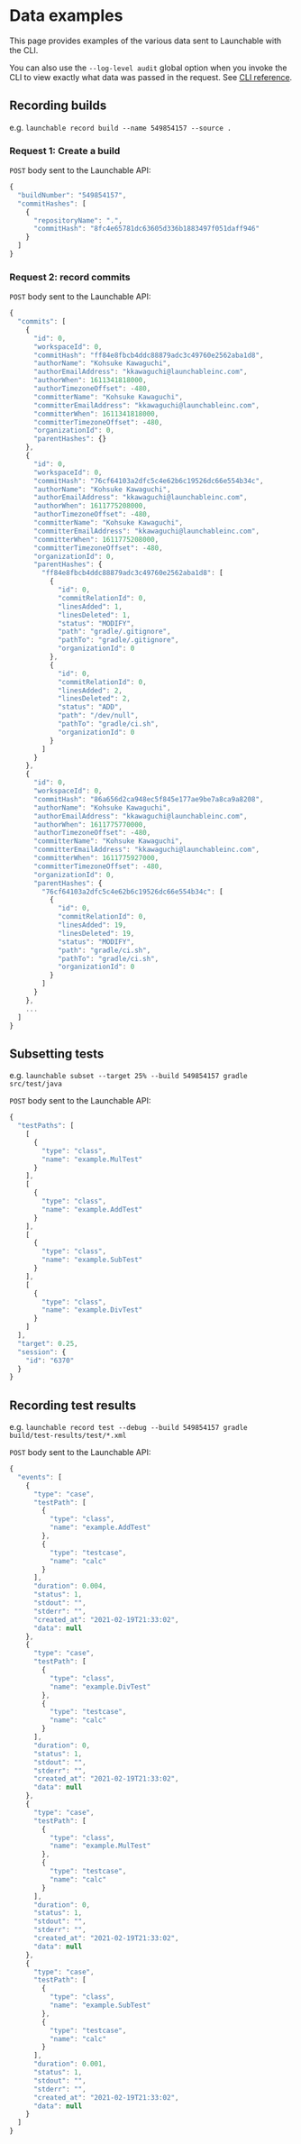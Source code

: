 # Data examples

This page provides examples of the various data sent to Launchable with the CLI.

You can also use the `--log-level audit` global option when you invoke the CLI to view exactly what data was passed in the request. See [CLI reference](../resources/cli-reference.md#log-level).

## Recording builds

e.g. `launchable record build --name 549854157 --source .`

### Request 1: Create a build

`POST` body sent to the Launchable API:

```javascript
{
  "buildNumber": "549854157",
  "commitHashes": [
    {
      "repositoryName": ".",
      "commitHash": "8fc4e65781dc63605d336b1883497f051daff946"
    }
  ]
}
```

### Request 2: record commits

`POST` body sent to the Launchable API:

```javascript
{
  "commits": [
    {
      "id": 0,
      "workspaceId": 0,
      "commitHash": "ff84e8fbcb4ddc88879adc3c49760e2562aba1d8",
      "authorName": "Kohsuke Kawaguchi",
      "authorEmailAddress": "kkawaguchi@launchableinc.com",
      "authorWhen": 1611341818000,
      "authorTimezoneOffset": -480,
      "committerName": "Kohsuke Kawaguchi",
      "committerEmailAddress": "kkawaguchi@launchableinc.com",
      "committerWhen": 1611341818000,
      "committerTimezoneOffset": -480,
      "organizationId": 0,
      "parentHashes": {}
    },
    {
      "id": 0,
      "workspaceId": 0,
      "commitHash": "76cf64103a2dfc5c4e62b6c19526dc66e554b34c",
      "authorName": "Kohsuke Kawaguchi",
      "authorEmailAddress": "kkawaguchi@launchableinc.com",
      "authorWhen": 1611775208000,
      "authorTimezoneOffset": -480,
      "committerName": "Kohsuke Kawaguchi",
      "committerEmailAddress": "kkawaguchi@launchableinc.com",
      "committerWhen": 1611775208000,
      "committerTimezoneOffset": -480,
      "organizationId": 0,
      "parentHashes": {
        "ff84e8fbcb4ddc88879adc3c49760e2562aba1d8": [
          {
            "id": 0,
            "commitRelationId": 0,
            "linesAdded": 1,
            "linesDeleted": 1,
            "status": "MODIFY",
            "path": "gradle/.gitignore",
            "pathTo": "gradle/.gitignore",
            "organizationId": 0
          },
          {
            "id": 0,
            "commitRelationId": 0,
            "linesAdded": 2,
            "linesDeleted": 2,
            "status": "ADD",
            "path": "/dev/null",
            "pathTo": "gradle/ci.sh",
            "organizationId": 0
          }
        ]
      }
    },
    {
      "id": 0,
      "workspaceId": 0,
      "commitHash": "86a656d2ca948ec5f845e177ae9be7a8ca9a8208",
      "authorName": "Kohsuke Kawaguchi",
      "authorEmailAddress": "kkawaguchi@launchableinc.com",
      "authorWhen": 1611775770000,
      "authorTimezoneOffset": -480,
      "committerName": "Kohsuke Kawaguchi",
      "committerEmailAddress": "kkawaguchi@launchableinc.com",
      "committerWhen": 1611775927000,
      "committerTimezoneOffset": -480,
      "organizationId": 0,
      "parentHashes": {
        "76cf64103a2dfc5c4e62b6c19526dc66e554b34c": [
          {
            "id": 0,
            "commitRelationId": 0,
            "linesAdded": 19,
            "linesDeleted": 19,
            "status": "MODIFY",
            "path": "gradle/ci.sh",
            "pathTo": "gradle/ci.sh",
            "organizationId": 0
          }
        ]
      }
    },
    ...
  ]
}
```

## Subsetting tests

e.g. `launchable subset --target 25% --build 549854157 gradle src/test/java`

`POST` body sent to the Launchable API:

```javascript
{
  "testPaths": [
    [
      {
        "type": "class",
        "name": "example.MulTest"
      }
    ],
    [
      {
        "type": "class",
        "name": "example.AddTest"
      }
    ],
    [
      {
        "type": "class",
        "name": "example.SubTest"
      }
    ],
    [
      {
        "type": "class",
        "name": "example.DivTest"
      }
    ]
  ],
  "target": 0.25,
  "session": {
    "id": "6370"
  }
}
```

## Recording test results

e.g. `launchable record test --debug --build 549854157 gradle build/test-results/test/*.xml`

`POST` body sent to the Launchable API:

```javascript
{
  "events": [
    {
      "type": "case",
      "testPath": [
        {
          "type": "class",
          "name": "example.AddTest"
        },
        {
          "type": "testcase",
          "name": "calc"
        }
      ],
      "duration": 0.004,
      "status": 1,
      "stdout": "",
      "stderr": "",
      "created_at": "2021-02-19T21:33:02",
      "data": null
    },
    {
      "type": "case",
      "testPath": [
        {
          "type": "class",
          "name": "example.DivTest"
        },
        {
          "type": "testcase",
          "name": "calc"
        }
      ],
      "duration": 0,
      "status": 1,
      "stdout": "",
      "stderr": "",
      "created_at": "2021-02-19T21:33:02",
      "data": null
    },
    {
      "type": "case",
      "testPath": [
        {
          "type": "class",
          "name": "example.MulTest"
        },
        {
          "type": "testcase",
          "name": "calc"
        }
      ],
      "duration": 0,
      "status": 1,
      "stdout": "",
      "stderr": "",
      "created_at": "2021-02-19T21:33:02",
      "data": null
    },
    {
      "type": "case",
      "testPath": [
        {
          "type": "class",
          "name": "example.SubTest"
        },
        {
          "type": "testcase",
          "name": "calc"
        }
      ],
      "duration": 0.001,
      "status": 1,
      "stdout": "",
      "stderr": "",
      "created_at": "2021-02-19T21:33:02",
      "data": null
    }
  ]
}
```

